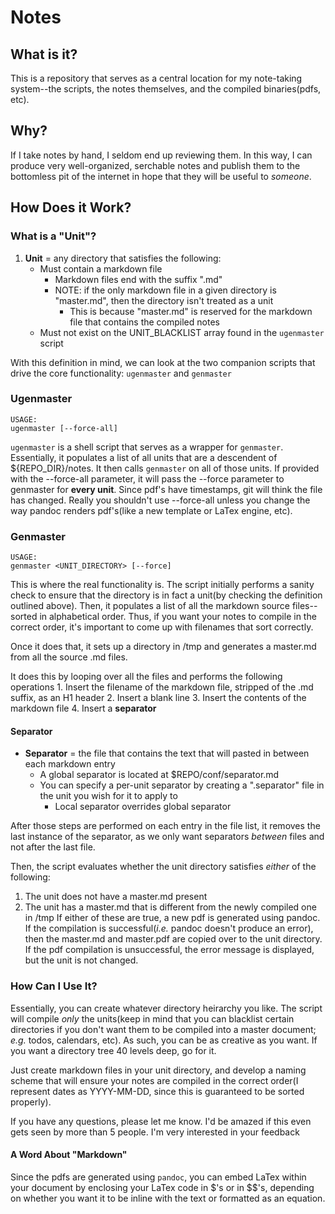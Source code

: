 # Notes

## What is it?

This is a repository that serves as a central location for my note-taking
system--the scripts, the notes themselves, and the compiled binaries(pdfs,
etc).

## Why?

If I take notes by hand, I seldom end up reviewing them.  In this way, I can
produce very well-organized, serchable notes and publish them to the bottomless
pit of the internet in hope that they will be useful to *someone*.

## How Does it Work?

### What is a "Unit"?
1. **Unit** = any directory that satisfies the following:
    * Must contain a markdown file
        + Markdown files end with the suffix ".md"
        + NOTE: if the only markdown file in a given directory is "master.md",
          then the directory isn't treated as a unit
            * This is because "master.md" is reserved for the markdown file
              that contains the compiled notes
    * Must not exist on the UNIT_BLACKLIST array found in the `ugenmaster`
      script

With this definition in mind, we can look at the two companion scripts that
drive the core functionality: `ugenmaster` and `genmaster`

### Ugenmaster

```
USAGE:
ugenmaster [--force-all]
```
`ugenmaster` is a shell script that serves as a wrapper for `genmaster`. 
Essentially, it populates a list of all units that are a descendent of
${REPO_DIR}/notes.  It then calls `genmaster` on all of those units.  If
provided with the --force-all parameter, it will pass the --force parameter to
genmaster for **every unit**.  Since pdf's have timestamps, git will think the
file has changed.  Really you shouldn't use --force-all unless you change the
way pandoc renders pdf's(like a new template or LaTex engine, etc).

### Genmaster

```
USAGE:
genmaster <UNIT_DIRECTORY> [--force]
```

This is where the real functionality is.  The script initially performs a sanity
check to ensure that the directory is in fact a unit(by checking the definition
outlined above).  Then, it populates a list of all the markdown source
files--sorted in alphabetical order.  Thus, if you want your notes to compile in
the correct order, it's important to come up with filenames that sort correctly.

Once it does that, it sets up a directory in /tmp and generates a master.md from
all the source .md files.

It does this by looping over all the files and performs the following operations
    1. Insert the filename of the markdown file, stripped of the .md suffix, as
       an H1 header
    2. Insert a blank line
    3. Insert the contents of the markdown file
    4. Insert a **separator**

#### Separator
- **Separator** = the file that contains the text that will pasted in between
  each markdown entry
    * A global separator is located at $REPO/conf/separator.md
    * You can specify a per-unit separator by creating a ".separator" file in
      the unit you wish for it to apply to
        + Local separator overrides global separator

After those steps are performed on each entry in the file list, it removes the
last instance of the separator, as we only want separators *between* files and
not after the last file.

Then, the script evaluates whether the unit directory satisfies *either* of the
following:
1. The unit does not have a master.md present
2. The unit has a master.md that is different from the newly compiled one in
   /tmp
If either of these are true, a new pdf is generated using pandoc.  If the
compilation is successful(*i.e.* pandoc doesn't produce an error), then the
master.md and master.pdf are copied over to the unit directory.  If the pdf
compilation is unsuccessful, the error message is displayed, but the unit is not
changed.

### How Can I Use It?

Essentially, you can create whatever directory heirarchy you like.  The script
will compile *only* the units(keep in mind that you can blacklist certain
directories if you don't want them to be compiled into a master document;
*e.g.* todos, calendars, etc).  As such, you can be as creative as you want.
If you want a directory tree 40 levels deep, go for it.

Just create markdown files in your unit directory, and develop a naming scheme
that will ensure your notes are compiled in the correct order(I represent dates
as YYYY-MM-DD, since this is guaranteed to be sorted properly).


If you have any questions, please let me know.  I'd be amazed if this even gets
seen by more than 5 people.  I'm very interested in your feedback


#### A Word About "Markdown"

Since the pdfs are generated using `pandoc`, you can embed LaTex within your
document by enclosing your LaTex code in $'s or in $$'s, depending on
whether you want it to be inline with the text or formatted as an equation.
